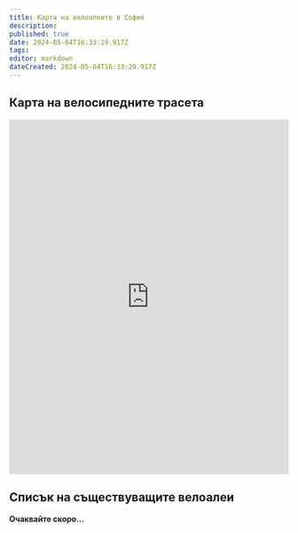 ```yaml
---
title: Карта на велоалеите в София
description: 
published: true
date: 2024-05-04T16:33:29.917Z
tags: 
editor: markdown
dateCreated: 2024-05-04T16:33:29.917Z
---
```


## Карта на велосипедните трасета

<iframe loading="lazy" src="https://www.google.com/maps/d/embed?mid=1Y9a48wogD_Pu7oRax3QE1xkEwutus3A&ehbc=2E312F" width="100%" height="640" frameborder="0" marginwidth="0" marginheight="0" scrolling="no"></iframe>

## Списък на съществуващите велоалеи
            
**Очаквайте скоро…**
